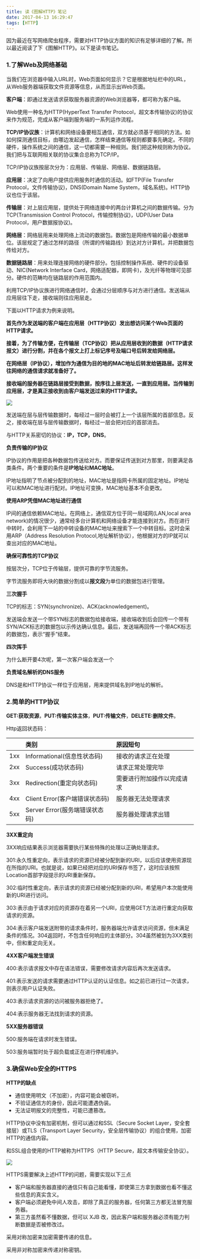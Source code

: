 ```yaml
---
title: 读《图解HTTP》笔记
date: 2017-04-13 16:29:47
tags: [HTTP]
---
```


因为最近在写网络爬虫程序，需要对HTTP协议方面的知识有足够详细的了解。所以最近阅读了下《图解HTTP》。以下是读书笔记。

### 1.了解Web及网络基础

当我们在浏览器中输入URL时，Web页面如何显示？它是根据地址栏中的URL，从Web服务器端获取文件资源等信息，从而显示出Web页面。

**客户端**：即通过发送请求获取服务器资源的Web浏览器等，都可称为客户端。

Web使用一种名为HTTP(HyperText Transfer Protocol，超文本传输协议)的协议来作为规范，完成从客户端到服务端的一系列运作流程。

**TCP/IP协议族**：计算机和网络设备要相互通信，双方就必须基于相同的方法。如如何探测通信目标，由哪边发起通信，怎样结束通信等规则都要事先确定。不同的硬件，操作系统之间的通信，这一切都需要一种规则。我们把这种规则称为协议。我们把与互联网相关联的协议集合总称为TCP/IP。

TCP/IP协议族按层次分为：应用层、传输层、网络层、数据链路层。

**应用层**：决定了向用户提供应用服务时通信的活动。如FTP(File Transfer Protocol，文件传输协议)，DNS(Domain Name System，域名系统)。HTTP协议也位于该层。

**传输层**：对上层应用层，提供处于网络连接中的两台计算机之间的数据传输。分为TCP(Transmission Control Protocol，传输控制协议)，UDP(User Data Protocol，用户数据报协议)。

**网络层**：网络层用来处理网络上流动的数据包。数据包是网络传输的最小数据单位。该层规定了通过怎样的路径（所谓的传输路线）到达对方计算机，并把数据包传给对方。

**数据链路层**：用来处理连接网络的硬件部分。包括控制操作系统、硬件的设备驱动、NIC(Network Interface Card，网络适配器，即网卡)，及光纤等物理可见部分。硬件的范畴均在链路层的作用范围内。

利用TCP/IP协议族进行网络通信时，会通过分层顺序与对方进行通信。发送端从应用层往下走，接收端则往应用层走。

下面以HTTP请求为例来说明。

**首先作为发送端的客户端在应用层（HTTP协议）发出想访问某个Web页面的HTTP请求。**

**接着，为了传输方便，在传输层（TCP协议）把从应用层收到的数据（HTTP请求报文）进行分割，并在各个报文上打上标记序号及端口号后转发给网络层。**

**在网络层（IP协议），增加作为通信为目的地的MAC地址后转发给链路层。这样发往网络的通信请求就准备好了。**

**接收端的服务器在链路层接受到数据，按序往上层发送，一直到应用层。当传输到应用层，才是真正接收到由客户端发送过来的HTTP请求。**

![](http://oic2oders.bkt.clouddn.com/http_protocol.png)

发送端在层与层传输数据时，每经过一层时会被打上一个该层所属的首部信息。反之，接收端在层与层传输数据时，每经过一层会把对应的首部消去。

与HTTP关系密切的协议：**IP，TCP，DNS**。

**负责传输的IP协议**

IP协议的作用是把各种数据包传送给对方。而要保证传送到对方那里，则要满足各类条件。两个重要的条件是**IP地址**和**MAC地址**。

IP地址指明了节点被分配到的地址，MAC地址是指网卡所属的固定地址。IP地址可以和MAC地址进行配对。IP地址可变换，MAC地址基本不会更改。

**使用ARP凭借MAC地址进行通信**

IP间的通信依赖MAC地址。在网络上，通信双方位于同一局域网(LAN,local area network)的情况很少，通常经多台计算机和网络设备才能连接到对方。而在进行中转时，会利用下一站的中转设备的MAC地址来搜索下一个中转目标。这时会采用ARP（Address Resolution Protocol,地址解析协议），他根据对方的IP就可以查出对应的MAC地址。

**确保可靠性的TCP协议**

按层次分，TCP位于传输层，提供可靠的字节流服务。

字节流服务即将大块的数据分割成以**报文段**为单位的数据包进行管理。

**三次握手**

TCP的标志：SYN(synchronize)、ACK(acknowledgement)。

发送端会发送一个带SYN标志的数据包给接收端，接收端收到后会回传一个带有SYN/ACK标志的数据包以示传达确认信息。最后，发送端再回传一个带ACK标志的数据包，表示“握手”结束。

**四次挥手**

为什么断开要4次呢，第一次客户端会发送一个

**负责域名解析的DNS服务**

DNS是和HTTP协议一样位于应用层，用来提供域名到IP地址的解析。

### 2.简单的HTTP协议

**GET:获取资源**，**PUT:传输实体主体**，**PUT:传输文件**，**DELETE:删除文件**。

Http返回状态码：

|      | 类别                     | 原因短句          |
| :--: | :--------------------- | :------------ |
| 1xx  | Informational(信息性状态码)  | 接收的请求正在处理     |
| 2xx  | Success(成功状态码)         | 请求正常处理完毕      |
| 3xx  | Redirection(重定向状态码)    | 需要进行附加操作以完成请求 |
| 4xx  | Client Error(客户端错误状态码) | 服务器无法处理请求     |
| 5xx  | Server Error(服务端错误状态码) | 服务器处理请求出错     |

 **3XX重定向**

3XX响应结果表示浏览器需要执行某些特殊的处理以正确处理请求。

301:永久性重定向，表示请求的资源已经被分配到新的URI，以后应该使用资源现在所指的URI。也就是说，如果已经把对应的URI保存书签了，这时应该按照Location首部字段提示的URI重新保存。

302:临时性重定向，表示请求的资源已经被分配到新的URI，希望用户本次能使用新的URI进行访问。

303:表示由于请求对应的资源存在着另一个URI，应使用GET方法进行重定向获取请求的资源。

304:表示客户端发送附带的请求条件时，服务器端允许请求访问资源，但未满足条件的情况。304返回时，不包含任何响应的主体部分。304虽然被划为3XX类别中，但和重定向无关。

**4XX客户端发生错误**

400:表示请求报文中存在语法错误，需要修改请求内容后再次发送请求。

401:表示发送的请求需要通过HTTP认证的认证信息。如之前已进行过一次请求，则表示用户认证失败。

403:表示请求资源的访问被服务器拒绝了。

404:表示服务器无法找到请求的资源。

**5XX服务器错误**

500:服务端在请求时发生错误。

503:服务端暂时处于超负载或正在进行停机维护。



### 3.确保Web安全的HTTPS

**HTTP的缺点**

* 通信使用明文（不加密），内容可能会被窃听。
* 不验证通信方的身份，因此可能遭遇伪装。
* 无法证明报文的完整性，可能已遭篡改。

HTTP协议中没有加密机制，但可以通过和SSL（Secure Socket Layer，安全套接层）或TLS（Transport Layer Security，安全层传输协议）的组合使用，加密HTTP的通信内容。

和SSL组合使用的HTTP被称为HTTPS（HTTP Secure，超文本传输安全协议）。

![](http://oic2oders.bkt.clouddn.com/ssl.png)



HTTPS需要解决上述HTTP的问题，需要实现以下三点

* 客户端和服务器直接的通信只有自己能看懂，即使第三方拿到数据也看不懂这些信息的真实含义。
* 客户端必须避免中间人攻击，即除了真正的服务器，任何第三方都无法冒充服务器。
* 第三方虽然看不懂数据，但可以 XJB 改，因此客户端和服务器必须有能力判断数据是否被修改过。

采用对称加密来加密需要传递的信息。

采用非对称加密来传递对称密钥。





